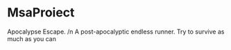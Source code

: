 # MsaProiect
Apocalypse Escape. /n
A post-apocalyptic endless runner.
Try to survive as much as you can 
